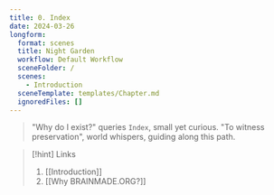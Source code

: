 ```yaml
---
title: 0. Index
date: 2024-03-26
longform:
  format: scenes
  title: Night Garden
  workflow: Default Workflow
  sceneFolder: /
  scenes:
    - Introduction
  sceneTemplate: templates/Chapter.md
  ignoredFiles: []
---
```


> "Why do I exist?" queries `Index`, small yet curious. "To witness preservation", world whispers, guiding along this path.

> [!hint] Links
> 1. [[Introduction]]
> 2. [[Why BRAINMADE.ORG?]]
